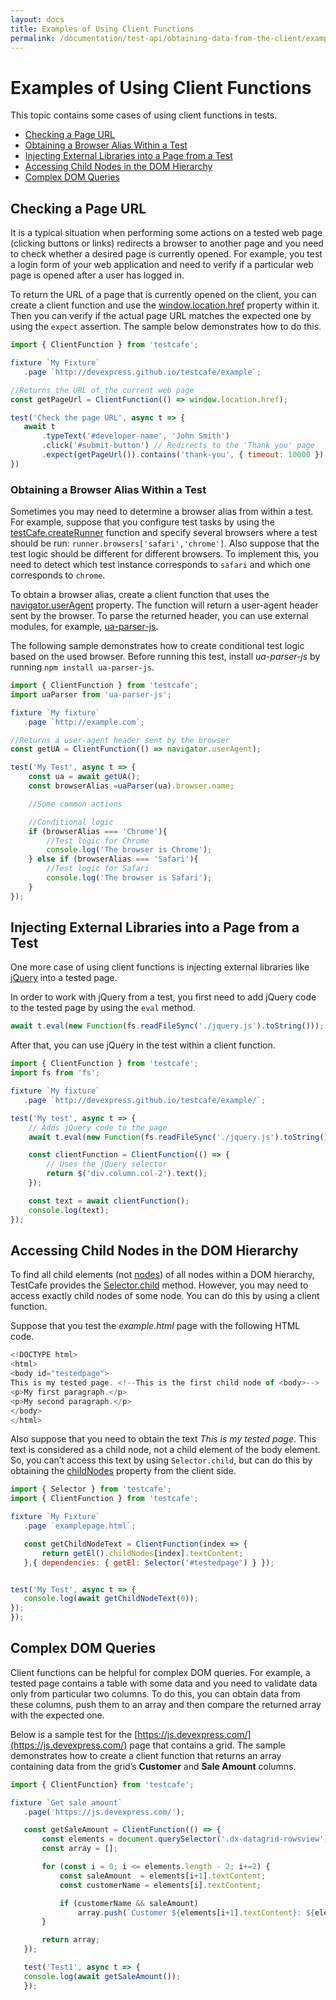 ```yaml
---
layout: docs
title: Examples of Using Client Functions
permalink: /documentation/test-api/obtaining-data-from-the-client/examples-of-using-client-functions.html
---
```

# Examples of Using Client Functions

This topic contains some cases of using client functions in tests.

* [Checking a Page URL](#checking-a-page-url)
* [Obtaining a Browser Alias Within a Test](#obtaining-a-browser-alias-within-a-test)
* [Injecting External Libraries into a Page from a Test](#injecting-external-libraries-into-a-page-from-a-test)
* [Accessing Child Nodes in the DOM Hierarchy](#accessing-child-nodes-in-the-dom-hierarchy)
* [Complex DOM Queries](#complex-dom-queries)

## Checking a Page URL

It is a typical situation when performing some actions on a tested web page (clicking buttons or links) redirects a browser to another page and you need to check whether a desired page is currently opened. For example, you test a login form of your web application and need to verify if a particular web page is opened after a user has logged in.

To return the URL of a page that is currently opened on the client, you can create a client function and use the [window.location.href](https://www.w3schools.com/jsref/prop_loc_href.asp) property within it. Then you can verify if the actual page URL matches the expected one by using the `expect` assertion. The sample below demonstrates how to do this.

```js
import { ClientFunction } from 'testcafe';

fixture `My Fixture`
   .page `http://devexpress.github.io/testcafe/example`;

//Returns the URL of the current web page
const getPageUrl = ClientFunction(() => window.location.href);

test('Check the page URL', async t => {
   await t
       .typeText('#developer-name', 'John Smith')
       .click('#submit-button') // Redirects to the 'Thank you' page
       .expect(getPageUrl()).contains('thank-you', { timeout: 10000 });//Checks if the current page URL contains the 'thank-you' string
})
```

### Obtaining a Browser Alias Within a Test

Sometimes you may need to determine a browser alias from within a test. For example, suppose that you configure test tasks by using the [testCafe.createRunner](../../using-testcafe/programming-interface/testcafe.md#createrunner) function and specify several browsers where a test should be run: `runner.browsers['safari','chrome']`. Also suppose that the test logic should be different for different browsers. To implement this, you need to detect which test instance corresponds to `safari` and which one corresponds to `chrome`.

To obtain a browser alias, create a client function that uses the [navigator.userAgent](https://www.w3schools.com/jsref/prop_nav_useragent.asp) property. The function will return a user-agent header sent by the browser. To parse the returned header, you can use external modules, for example, [ua-parser-js](https://github.com/faisalman/ua-parser-js).

The following sample demonstrates how to create conditional test logic based on the used browser. Before running this test, install *ua-parser-js* by running `npm install ua-parser-js`.

```js
import { ClientFunction } from 'testcafe';
import uaParser from 'ua-parser-js';

fixture `My fixture`
   .page `http://example.com`;

//Returns a user-agent header sent by the browser
const getUA = ClientFunction(() => navigator.userAgent);

test('My Test', async t => {
    const ua = await getUA();
    const browserAlias =uaParser(ua).browser.name;

    //Some common actions

    //Conditional logic
    if (browserAlias === 'Chrome'){
        //Test logic for Chrome
        console.log('The browser is Chrome');
    } else if (browserAlias === 'Safari'){
        //Test logic for Safari
        console.log('The browser is Safari');
    }
});
```

## Injecting External Libraries into a Page from a Test

One more case of using client functions is injecting external libraries like [jQuery](https://jquery.com/) into a tested page.

In order to work with jQuery from a test, you first need to add jQuery code to the tested page by using the `eval` method.

```js
await t.eval(new Function(fs.readFileSync('./jquery.js').toString()));
```

After that,  you can use jQuery in the test within a client function.

```js
import { ClientFunction } from 'testcafe';
import fs from 'fs';

fixture `My fixture`
   .page `http://devexpress.github.io/testcafe/example/`;

test('My test', async t => {
    // Adds jQuery code to the page
    await t.eval(new Function(fs.readFileSync('./jquery.js').toString()));

    const clientFunction = ClientFunction(() => {
        // Uses the jQuery selector
        return $('div.column.col-2').text();
    });

    const text = await clientFunction();
    console.log(text);
});
```

## Accessing Child Nodes in the DOM Hierarchy

To find all child elements (not [nodes](https://developer.mozilla.org/en-US/docs/Web/API/Node)) of all nodes within a DOM hierarchy, TestCafe provides the [Selector.child](../selecting-page-elements/selectors/functional-style-selectors.md#child) method. However, you may need to access exactly child nodes of some node. You can do this by using a client function.

Suppose that you test the *example.html* page with the following HTML code.

```js
<!DOCTYPE html>
<html>
<body id="testedpage">
This is my tested page. <!--This is the first child node of <body>-->
<p>My first paragraph.</p>
<p>My second paragraph.</p>
</body>
</html>
```

Also suppose that you need to obtain the text *This is my tested page*. This text is considered as a child node, not a child element of the body element. So, you can’t access this text by using `Selector.child`, but can do this by obtaining the [childNodes](https://developer.mozilla.org/en-US/docs/Web/API/Node/childNodes) property from the client side.

```js
import { Selector } from 'testcafe';
import { ClientFunction } from 'testcafe';

fixture `My Fixture`
   .page `examplepage.html`;

   const getChildNodeText = ClientFunction(index => {
       return getEl().childNodes[index].textContent;
   },{ dependencies: { getEl: Selector('#testedpage') } });


test('My Test', async t => {
   console.log(await getChildNodeText(0));
});
});
```

## Complex DOM Queries

Client functions can be helpful for complex DOM queries. For example, a tested page contains a table with some data and you need to validate data only from particular two columns. To do this, you can obtain data from these columns, push them to an array and then compare the returned array with the expected one.

Below is a sample test for the [https://js.devexpress.com/](https://js.devexpress.com/) page that contains a grid. The sample demonstrates how to create a client function that returns an array containing data from the grid’s **Customer** and **Sale Amount** columns.

```js
import { ClientFunction} from 'testcafe';

fixture `Get sale amount`
   .page('https://js.devexpress.com/');

   const getSaleAmount = ClientFunction(() => {
       const elements = document.querySelector('.dx-datagrid-rowsview').querySelectorAll('td:nth-child(3),td:nth-child(7)');
       const array = [];

       for (const i = 0; i <= elements.length - 2; i+=2) {
           const saleAmount  = elements[i+1].textContent;
           const customerName = elements[i].textContent;

           if (customerName && saleAmount)
               array.push(`Customer ${elements[i+1].textContent}: ${elements[i].textContent}`);
       }

       return array;
   });

   test('Test1', async t => {
   console.log(await getSaleAmount());
   });
```